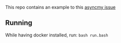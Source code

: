 This repo contains an example to this [asyncmy issue](https://github.com/long2ice/asyncmy/issues/48)

## Running
While having docker installed, run:
`bash run.bash`
